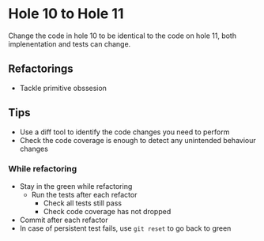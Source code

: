 # Hole 10 to Hole 11

Change the code in hole 10 to be identical to the code on hole 11, both implenentation and tests can change.

## Refactorings

- Tackle primitive obssesion



## Tips

- Use a diff tool to identify the code changes you need to perform
- Check the code coverage is enough to detect any unintended behaviour changes

### While refactoring

- Stay in the green while refactoring
  - Run the tests after each refactor
    - Check all tests still pass
    - Check code coverage has not dropped
- Commit after each refactor
- In case of persistent test fails, use `git reset` to go back to green
